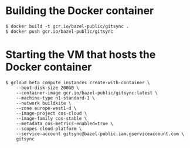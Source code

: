 # Building the Docker container

```
$ docker build -t gcr.io/bazel-public/gitsync .
$ docker push gcr.io/bazel-public/gitsync
```

# Starting the VM that hosts the Docker container

```
$ gcloud beta compute instances create-with-container \
    --boot-disk-size 200GB \
    --container-image gcr.io/bazel-public/gitsync:latest \
    --machine-type n1-standard-1 \
    --network buildkite \
    --zone europe-west1-d \
    --image-project cos-cloud \
    --image-family cos-stable \
    --metadata cos-metrics-enabled=true \
    --scopes cloud-platform \
    --service-account gitsync@bazel-public.iam.gserviceaccount.com \
    gitsync
```
